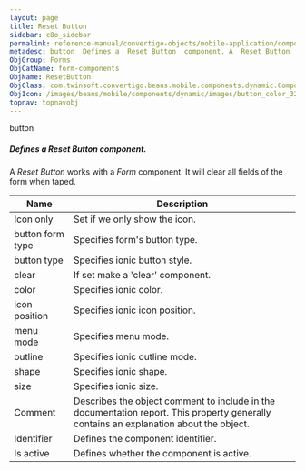 ```yaml
---
layout: page
title: Reset Button
sidebar: c8o_sidebar
permalink: reference-manual/convertigo-objects/mobile-application/components/form-components/reset-button/
metadesc: button  Defines a  Reset Button  component. A  Reset Button  works with a  Form  component. It will clear all fields of the form when taped.
ObjGroup: Forms
ObjCatName: form-components
ObjName: ResetButton
ObjClass: com.twinsoft.convertigo.beans.mobile.components.dynamic.ComponentManager$1
ObjIcon: /images/beans/mobile/components/dynamic/images/button_color_32x32.png
topnav: topnavobj
---
```

button<br/>

##### Defines a <i>Reset Button</i> component.<br/>
A <i>Reset Button</i> works with a <i>Form</i> component. It will clear all fields of the form when taped.

Name | Description 
--- | ---
Icon only | Set if we only show the icon.
button form type | Specifies form's button type.
button type | Specifies ionic button style.
clear | If set make a 'clear' component.
color | Specifies ionic color.
icon position | Specifies ionic icon position.
menu mode | Specifies menu mode.
outline | Specifies ionic outline mode.
shape | Specifies ionic shape.
size | Specifies ionic size.
Comment | Describes the object comment to include in the documentation report.  This property generally contains an explanation about the object. 
Identifier | Defines the component identifier.  
Is active | Defines whether the component is active. 

